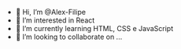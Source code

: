 - 👋 Hi, I’m @Alex-Filipe
- 👀 I’m interested in React
- 🌱 I’m currently learning HTML, CSS e JavaScript
- 💞️ I’m looking to collaborate on ...



